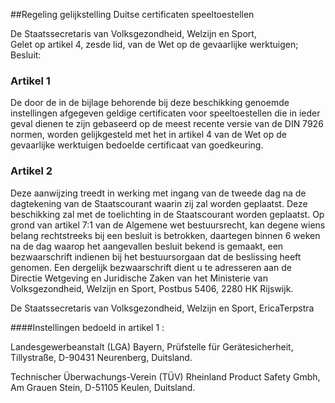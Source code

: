 <meta http-equiv='Content-Type' content='text/html; charset=utf-8' />

##Regeling gelijkstelling Duitse certificaten speeltoestellen 

De Staatssecretaris van Volksgezondheid, Welzijn en Sport,  
Gelet op artikel 4, zesde lid, van de Wet op de gevaarlijke werktuigen;
Besluit:     

### Artikel  1  

De door de in de bijlage behorende bij deze beschikking genoemde instellingen afgegeven geldige certificaten voor speeltoestellen die in ieder geval dienen te zijn gebaseerd op de meest recente versie van de DIN 7926 normen, worden gelijkgesteld met het in artikel 4 van de Wet op de gevaarlijke werktuigen bedoelde certificaat van goedkeuring.  

### Artikel  2  

Deze aanwijzing treedt in werking met ingang van de tweede dag na de dagtekening van de Staatscourant waarin zij zal worden geplaatst. 
Deze beschikking zal met de toelichting in de Staatscourant worden geplaatst. Op grond van artikel 7:1 van de Algemene wet bestuursrecht, kan degene wiens belang rechtstreeks bij een besluit is betrokken, daartegen binnen 6 weken na de dag waarop het aangevallen besluit bekend is gemaakt, een bezwaarschrift indienen bij het bestuursorgaan dat de beslissing heeft genomen. Een dergelijk bezwaarschrift dient u te adresseren aan de Directie Wetgeving en Juridische Zaken van het Ministerie van Volksgezondheid, Welzijn en Sport, Postbus 5406, 2280 HK Rijswijk. 

De 
Staatssecretaris van Volksgezondheid, Welzijn en Sport, 
EricaTerpstra   

####Instellingen bedoeld in artikel 1 :

Landesgewerbeanstalt (LGA) Bayern, Prüfstelle für Gerätesicherheit, Tillystraße, D-90431 Neurenberg, Duitsland.

Technischer Überwachungs-Verein (TÜV) Rheinland Product Safety Gmbh, Am Grauen Stein, D-51105 Keulen, Duitsland.
